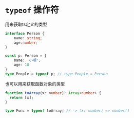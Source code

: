 # `typeof` 操作符

用来获取ts定义的类型

```ts
interface Person {
    name: string;
    age:number;
}

const p: Person = {
    name: '小明',
    age: 18
}
type People = typeof p; // type People = Person

```
也可以用来获取函数对象的类型

```ts
function toArray(x: number): Array<number> {
  return [x];
}

type Func = typeof toArray; // -> (x: number) => number[]
```
